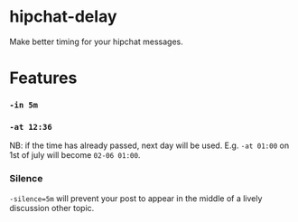 # hipchat-delay

Make better timing for your hipchat messages. 

# Features

### `-in 5m`

### `-at 12:36`

NB: if the time has already passed, next day will be used. E.g. `-at 01:00` on 1st of july will become `02-06 01:00`.

### Silence
 
 `-silence=5m` will prevent your post to appear in the middle of a lively discussion other topic.